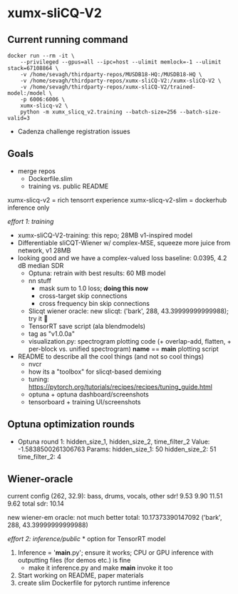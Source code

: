 # xumx-sliCQ-V2

## Current running command

```
docker run --rm -it \
    --privileged --gpus=all --ipc=host --ulimit memlock=-1 --ulimit stack=67108864 \
    -v /home/sevagh/thirdparty-repos/MUSDB18-HQ:/MUSDB18-HQ \
    -v /home/sevagh/thirdparty-repos/xumx-sliCQ-V2:/xumx-sliCQ-V2 \
    -v /home/sevagh/thirdparty-repos/xumx-sliCQ-V2/trained-model:/model \
    -p 6006:6006 \
    xumx-slicq-v2 \
    python -m xumx_slicq_v2.training --batch-size=256 --batch-size-valid=3
```

* Cadenza challenge registration issues

## Goals

* merge repos
    * Dockerfile.slim
    * training vs. public README

xumx-slicq-v2 = rich tensorrt experience
xumx-slicq-v2-slim = dockerhub inference only

*effort 1: training*
* xumx-sliCQ-V2-training: this repo; 28MB v1-inspired model
* Differentiable sliCQT-Wiener w/ complex-MSE, squeeze more juice from network, v1 28MB
* looking good and we have a complex-valued loss baseline: 0.0395, 4.2 dB median SDR
    * Optuna: retrain with best results: 60 MB model
    * nn stuff
        * mask sum to 1.0 loss; **doing this now**
        * cross-target skip connections
        * cross frequency bin skip connections
    * Slicqt wiener oracle: new slicqt: ('bark', 288, 43.39999999999988); try it :shrug:
    * TensorRT save script (ala blendmodels)
    * tag as "v1.0.0a"
    * visualization.py: spectrogram plotting code (+ overlap-add, flatten, + per-block vs. unified spectrogram)
        __name__ == __main__ plotting script
* README to describe all the cool things (and not so cool things)
    * nvcr
    * how its a "toolbox" for slicqt-based demixing
    * tuning: <https://pytorch.org/tutorials/recipes/recipes/tuning_guide.html>
    * optuna + optuna dashboard/screenshots
    * tensorboard + training UI/screenshots

## Optuna optimization rounds

* Optuna round 1: hidden_size_1, hidden_size_2, time_filter_2
    Value:  -1.5838500261306763
      Params:
        hidden_size_1: 50
        hidden_size_2: 51
        time_filter_2: 4

## Wiener-oracle

current config (262, 32.9):
    bass, drums, vocals, other sdr! 9.53 9.90 11.51 9.62
    total sdr: 10.14

new wiener-em oracle: not much better
    total:  10.17373390147092       ('bark', 288, 43.39999999999988)

*effort 2: inference/public*
    * option for TensorRT model
1. Inference = '__main__.py'; ensure it works; CPU or GPU inference with outputting files (for demos etc.) is fine
    * make it inference.py and make __main__ invoke it too
1. Start working on README, paper materials
1. create slim Dockerfile for pytorch runtime inference
